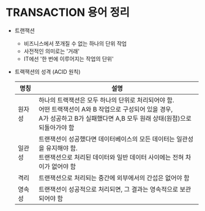 # TRANSACTION 용어 정리
- 트랜잭션
    - 비즈니스에서 쪼개질 수 없는 하나의 단위 작업
    - 사전적인 의미로는 '거래'
    - IT에선 '한 번에 이루어지는 작업의 단위'
- 트랙잭션의 성격 (ACID 원칙)

    |명칭|설명|
    |---|---|
    |원자성|하나의 트랙잭션은 모두 하나의 단위로 처리되어야 함.<br> 어떤 트랙잭션이 A와 B 작업으로 구성되어 있을 경우,<br>A가 성공하고 B가 실패했다면 A,B 모두 원래 상태(원점)으로 되돌아가야 함|    
    |일관성|트랜잭션이 성공했다면 데이터베이스의 모든 데이터는 일관성을 유지해야 함.<br>트랜잭션으로 처리된 데이터와 일반 데이터 사이에는 전혀 차이가 없어야 함|
    |격리|트랜잭션으로 처리되는 중간에 외부에서의 간섭은 없어야 함|
    |영속성|트랜잭션이 성공적으로 처리되면, 그 결과는 영속적으로 보관되어야 함|